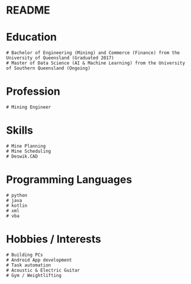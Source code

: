 # README

# Education
    # Bachelor of Engineering (Mining) and Commerce (Finance) from the University of Queensland (Graduated 2017)
    # Master of Data Science (AI & Machine Learning) from the University of Southern Queensland (Ongoing)

# Profession
    # Mining Engineer

# Skills
    # Mine Planning
    # Mine Scheduling
    # Deswik.CAD

# Programming Languages
    # python
    # java
    # kotlin
    # xml
    # vba

# Hobbies / Interests
    # Building PCs
    # Android App development
    # Task automation
    # Acoustic & Electric Guitar
    # Gym / Weightlifting
